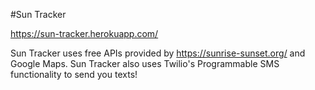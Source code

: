 #Sun Tracker

https://sun-tracker.herokuapp.com/


Sun Tracker uses free APIs provided by https://sunrise-sunset.org/ and Google Maps.
Sun Tracker also uses Twilio's Programmable SMS functionality to send you texts!
